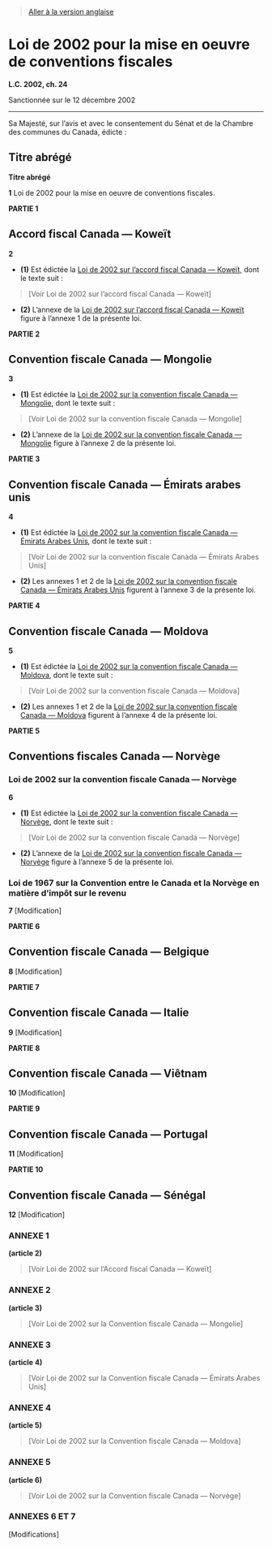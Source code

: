 > [Aller à la version anglaise](/en/Acts/Statutes%20of%20Canada/2002/c.%2024.md)

# Loi de 2002 pour la mise en oeuvre de conventions fiscales

**L.C. 2002, ch. 24**


Sanctionnée sur le 12 décembre 2002

----------



Sa Majesté, sur l’avis et avec le consentement du Sénat et de la Chambre des communes du Canada, édicte :






## Titre abrégé



**Titre abrégé**

**1** Loi de 2002 pour la mise en oeuvre de conventions fiscales.




**PARTIE 1** 
## Accord fiscal Canada — Koweït


**2** 

- **(1)** Est édictée la [Loi de 2002 sur l’accord fiscal Canada — Koweït](/fr/Lois/Lois%20du%20Canada/2002/ch.%2024,%20art.%202.md), dont le texte suit :
> [Voir Loi de 2002 sur l’accord fiscal Canada — Koweït]

- **(2)** L’annexe de la [Loi de 2002 sur l’accord fiscal Canada — Koweït](/fr/Lois/Lois%20du%20Canada/2002/ch.%2024,%20art.%202.md) figure à l’annexe 1 de la présente loi.




**PARTIE 2** 
## Convention fiscale Canada — Mongolie


**3** 

- **(1)** Est édictée la [Loi de 2002 sur la convention fiscale Canada — Mongolie](/fr/Lois/Lois%20du%20Canada/2002/ch.%2024,%20art.%203.md), dont le texte suit :
> [Voir Loi de 2002 sur la convention fiscale Canada — Mongolie]

- **(2)** L’annexe de la [Loi de 2002 sur la convention fiscale Canada — Mongolie](/fr/Lois/Lois%20du%20Canada/2002/ch.%2024,%20art.%203.md) figure à l’annexe 2 de la présente loi.




**PARTIE 3** 
## Convention fiscale Canada — Émirats arabes unis


**4** 

- **(1)** Est édictée la [Loi de 2002 sur la convention fiscale Canada — Émirats Arabes Unis](/fr/Lois/Lois%20du%20Canada/2002/ch.%2024,%20art.%204.md), dont le texte suit :
> [Voir Loi de 2002 sur la convention fiscale Canada — Émirats Arabes Unis]

- **(2)** Les annexes 1 et 2 de la [Loi de 2002 sur la convention fiscale Canada — Émirats Arabes Unis](/fr/Lois/Lois%20du%20Canada/2002/ch.%2024,%20art.%204.md) figurent à l’annexe 3 de la présente loi.




**PARTIE 4** 
## Convention fiscale Canada — Moldova


**5** 

- **(1)** Est édictée la [Loi de 2002 sur la convention fiscale Canada — Moldova](/fr/Lois/Lois%20du%20Canada/2002/ch.%2024,%20art.%205.md), dont le texte suit :
> [Voir Loi de 2002 sur la convention fiscale Canada — Moldova]

- **(2)** Les annexes 1 et 2 de la [Loi de 2002 sur la convention fiscale Canada — Moldova](/fr/Lois/Lois%20du%20Canada/2002/ch.%2024,%20art.%205.md) figurent à l’annexe 4 de la présente loi.




**PARTIE 5** 
## Conventions fiscales Canada — Norvège



### Loi de 2002 sur la convention fiscale Canada — Norvège


**6** 

- **(1)** Est édictée la [Loi de 2002 sur la convention fiscale Canada — Norvège](/fr/Lois/Lois%20du%20Canada/2002/ch.%2024,%20art.%206.md), dont le texte suit :
> [Voir Loi de 2002 sur la convention fiscale Canada — Norvège]

- **(2)** L’annexe de la [Loi de 2002 sur la convention fiscale Canada — Norvège](/fr/Lois/Lois%20du%20Canada/2002/ch.%2024,%20art.%206.md) figure à l’annexe 5 de la présente loi.




### Loi de 1967 sur la Convention entre le Canada et la Norvège en matière d’impôt sur le revenu


**7** [Modification]




**PARTIE 6** 
## Convention fiscale Canada — Belgique


**8** [Modification]




**PARTIE 7** 
## Convention fiscale Canada — Italie


**9** [Modification]




**PARTIE 8** 
## Convention fiscale Canada — Viêtnam


**10** [Modification]




**PARTIE 9** 
## Convention fiscale Canada — Portugal


**11** [Modification]




**PARTIE 10** 
## Convention fiscale Canada — Sénégal


**12** [Modification]




### **ANNEXE 1** 
**(article 2)**
> [Voir Loi de 2002 sur l’Accord fiscal Canada — Koweït]



### **ANNEXE 2** 
**(article 3)**
> [Voir Loi de 2002 sur la Convention fiscale Canada — Mongolie]



### **ANNEXE 3** 
**(article 4)**
> [Voir Loi de 2002 sur la Convention fiscale Canada — Émirats Arabes Unis]



### **ANNEXE 4** 
**(article 5)**
> [Voir Loi de 2002 sur la Convention fiscale Canada — Moldova]



### **ANNEXE 5** 
**(article 6)**
> [Voir Loi de 2002 sur la Convention fiscale Canada — Norvège]



### **ANNEXES 6 ET 7** 
[Modifications]



